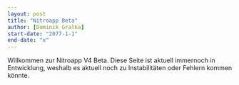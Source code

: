```yaml
---
layout: post
title: "Nitroapp Beta"
author: [Dominik Gralka]
start-date: "2077-1-1"
end-date: "x"
---
```

Willkommen zur Nitroapp V4 Beta. Diese Seite ist aktuell immernoch in Entwicklung, weshalb es aktuell noch zu Instabilitäten oder Fehlern kommen könnte.
